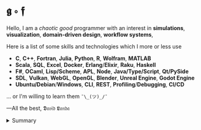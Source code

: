 # 𝖌 ∘ 𝖋

Hello, I am a _chaotic good_ programmer with an interest in  __simulations__, __visualization__, __domain-driven design__, __workflow systems__, 

Here is a list of some skills and technologies which I more or less use 
- __C__, __C++__, __Fortran__, __Julia__, __Python__, __R__, __Wolfram__, __MATLAB__
- __Scala__, __SQL__, __Excel__, __Docker__, __Erlang__/__Elixir__, __Raku__, __Haskell__
- __F#__, __OCaml__, __Lisp/Scheme__,  __APL__, __Node__, __Java/Type/Script__, __Qt/PySide__
- __SDL__, __Vulkan__, __WebGL__, __OpenGL__, __Blender__, __Unreal Engine__, __Godot Engine__
- __Ubuntu/Debian__/__Windows__, __CLI__, __REST__, __Profiling__/__Debugging__, __CI/CD__

 &hellip; or I'm willing to learn them `¯\_(ツ)_/¯`

&mdash;All the best, 𝕯𝔞𝔳𝔦𝔡 𝕷𝔞𝔫𝔡𝔞

<details>
<summary>Summary</summary>

<img src="http://www.madmusick.cz/obaly/darkthrone_under-a-funeral-moon-big.jpg" width="100%" />

<blockquote>
    Code tells you how; Comments tell you why.</br>
    &mdash;Jeff Atwood (aka Coding Horror)
</blockquote>

<blockquote>
    Programming in C++ is a true art because it is so subjective.</br>
    &mdash;David Landa
</blockquote>

</details>
